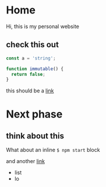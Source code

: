 # Home

Hi, this is my personal website

## check this out

```typescript
const a = 'string';

function immutable() {
  return false;
}
```

this should be a [link](https://robonaut.be)

# Next phase

## think about this

What about an inline `$ npm start` block

and another [link](#tohere)

* list
* lo

